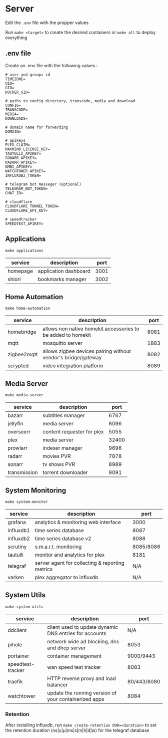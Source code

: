 # Server

Edit the `.env` file with the propper values

Run `make <target>` to create the desired containers or `make all` to deploy everything

## .env file

Create an .env file with the following values <replacing where needed>:

```shell
# user and groups id
TIMEZONE=
UID=
GID=
DOCKER_GID=

# paths to config directory, transcode, media and download
CONFIG=
TRANSCODE=
MEDIA=
DOWNLOADS=

# domain name for forwarding
DOMAIN=

# apikeys
PLEX_CLAIM=
MAXMIND_LICENSE_KEY=
TAUTULLI_APIKEY=
SONARR_APIKEY=
RADARR_APIKEY=
OMBI_APIKEY=
WATCHTOWER_APIKEY=
INFLUXDB2_TOKEN=

# telegram bot messeger (optional)
TELEGRAM_BOT_TOKEN=
CHAT_ID=

# cloudflare
CLOUDFLARE_TUNNEL_TOKEN=
CLOUDFLARE_API_KEY=

# speedtracker
SPEEDTEST_APIKEY=
```

## Applications

`make applications`

| service  | description           | port |
| -------- | --------------------- | ---- |
| homepage | application dashboard | 3001 |
| shiori   | bookmarks manager     | 3002 |

## Home Automation

`make home-automation`

| service     | description                                                   | port |
| ----------- | ------------------------------------------------------------- | ---- |
| homebridge  | allows non native homekit accessories to be added to homekit  | 8081 |
| mqtt        | mosquitto server                                              | 1883 |
| zigbee2mqtt | allows zigbee devices pairing without vendor's bridge/gateway | 8082 |
| scrypted    | video integration platform                                    | 8089 |

## Media Server

`make media-server`

| service      | description                | port  |
| ------------ | -------------------------- | ----- |
| bazarr       | subtitles manager          | 6767  |
| jellyfin     | media server               | 8096  |
| overseerr    | content requester for plex | 5055  |
| plex         | media server               | 32400 |
| prowlarr     | indexer manager            | 9696  |
| radarr       | movies PVR                 | 7878  |
| sonarr       | tv shows PVR               | 8989  |
| transmission | torrent downloader         | 9091  |

## System Monitoring

`make system-monitor`

| service   | description                                     | port      |
| --------- | ----------------------------------------------- | --------- |
| grafana   | analytics & monitoring web interface            | 3000      |
| influxdb1 | time series database                            | 8087      |
| influxdb2 | time series database v2                         | 8088      |
| scrutiny  | s.m.a.r.t. monitoring                           | 8085/8086 |
| tautulli  | monitor and analytics for plex                  | 8181      |
| telegraf  | server agent for collecting & reporting metrics | N/A       |
| varken    | plex aggregator to influxdb                     | N/A       |

## System Utils

`make system-utils`

| service           | description                                            | port        |
| ----------------- | ------------------------------------------------------ | ----------- |
| ddclient          | client used to update dynamic DNS entries for accounts | N/A         |
| pihole            | network wide ad blocking, dns and dhcp server          | 8053        |
| portainer         | container management                                   | 9000/9443   |
| speedtest-tracker | wan speed test tracker                                 | 8083        |
| traefik           | HTTP reverse proxy and load balancer                   | 80/443/8080 |
| watchtower        | update the running version of your containerized apps  | 8084        |

### Retention

After installing influxdb, run `make create-retention DUR=<duration>` to set the retention duration (ns|u|µ|ms|s|m|h|d|w) for the telegraf database
